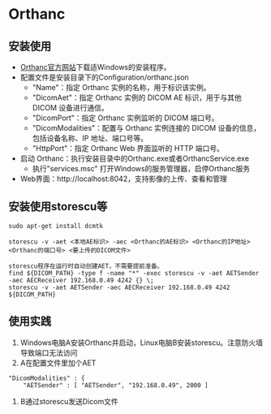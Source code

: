 # Orthanc

## 安装使用
* [Orthanc官方网站](https://www.orthanc-server.com/)下载适Windows的安装程序。
* 配置文件是安装目录下的Configuration/orthanc.json
  * "Name"：指定 Orthanc 实例的名称，用于标识该实例。
  * "DicomAet"：指定 Orthanc 实例的 DICOM AE 标识，用于与其他 DICOM 设备进行通信。
  * "DicomPort"：指定 Orthanc 实例监听的 DICOM 端口号。
  * "DicomModalities"：配置与 Orthanc 实例连接的 DICOM 设备的信息，包括设备名称、IP 地址、端口号等。
  * "HttpPort"：指定 Orthanc Web 界面监听的 HTTP 端口号。
* 启动 Orthanc：执行安装目录中的Orthanc.exe或者OrthancService.exe
  * 执行"services.msc" 打开Windows的服务管理器，启停Orthanc服务
* Web界面：http://localhost:8042，支持影像的上传、查看和管理

## 安装使用storescu等
```
sudo apt-get install dcmtk

storescu -v -aet <本地AE标识> -aec <Orthanc的AE标识> <Orthanc的IP地址> <Orthanc的端口号> <要上传的DICOM文件>

storescu程序在运行时自动创建AET，不需要提前准备。
find ${DICOM_PATH} -type f -name "*" -exec storescu -v -aet AETSender -aec AECReceiver 192.168.0.49 4242 {} \;
storescu -v -aet AETSender -aec AECReceiver 192.168.0.49 4242 ${DICOM_PATH}
```

## 使用实践
1. Windows电脑A安装Orthanc并启动，Linux电脑B安装storescu。注意防火墙导致端口无法访问
1. A在配置文件里加个AET
```
"DicomModalities" : {
    "AETSender" : [ "AETSender", "192.168.0.49", 2000 ]
```
1. B通过storescu发送Dicom文件
